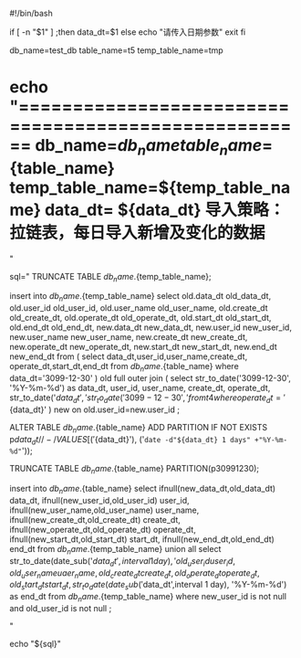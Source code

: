 #!/bin/bash

if [ -n "$1" ] ;then
    data_dt=$1
else
    echo "请传入日期参数"
    exit
fi

db_name=test_db
table_name=t5
temp_table_name=tmp

echo "=====================================================
db_name=${db_name}
table_name=${table_name}
temp_table_name=${temp_table_name}
data_dt= ${data_dt}
导入策略：拉链表，每日导入新增及变化的数据
=====================================================
"

sql="
TRUNCATE TABLE ${db_name}.${temp_table_name};

insert into ${db_name}.${temp_table_name}
select 
   old.data_dt old_data_dt,
   old.user_id old_user_id,
   old.user_name old_user_name,
   old.create_dt old_create_dt,
   old.operate_dt old_operate_dt,
   old.start_dt old_start_dt,
   old.end_dt old_end_dt,
   new.data_dt new_data_dt,
   new.user_id new_user_id,
   new.user_name new_user_name,
   new.create_dt new_create_dt,
   new.operate_dt new_operate_dt,
   new.start_dt new_start_dt,
   new.end_dt new_end_dt
from 
(
    select data_dt,user_id,user_name,create_dt, operate_dt,start_dt,end_dt
    from ${db_name}.${table_name}
    where data_dt='3099-12-30'
) old full outer join
(
select 
    str_to_date('3099-12-30', '%Y-%m-%d') as data_dt,
    user_id,
    user_name,
    create_dt,
    operate_dt,
    str_to_date('${data_dt}', '%Y-%m-%d') as start_dt,
    str_to_date('3099-12-30', '%Y-%m-%d') as end_dt
from t4
where operate_dt='${data_dt}'
) new on old.user_id=new.user_id
;


ALTER TABLE ${db_name}.${table_name}
ADD PARTITION IF NOT EXISTS p${data_dt//-/} VALUES [('${data_dt}'), ('`date -d"${data_dt} 1 days" +"%Y-%m-%d"`'));

TRUNCATE TABLE ${db_name}.${table_name} PARTITION(p30991230);

insert into ${db_name}.${table_name}
select 
  ifnull(new_data_dt,old_data_dt) data_dt,
  ifnull(new_user_id,old_user_id) user_id,
  ifnull(new_user_name,old_user_name) user_name,
  ifnull(new_create_dt,old_create_dt) create_dt,
  ifnull(new_operate_dt,old_operate_dt) operate_dt,
  ifnull(new_start_dt,old_start_dt) start_dt,
  ifnull(new_end_dt,old_end_dt) end_dt
from ${db_name}.${temp_table_name} 
union all
select 
  str_to_date(date_sub('$data_dt',interval 1 day), '%Y-%m-%d') as data_dt,
  old_user_id user_id,
  old_user_name uaer_name,
  old_create_dt create_dt,
  old_operate_dt operate_dt,
  old_start_dt start_dt,
  str_to_date(date_sub('$data_dt',interval 1 day), '%Y-%m-%d') as end_dt
from ${db_name}.${temp_table_name}
where new_user_id is not null and old_user_id is not null
;


"

echo "${sql}"
